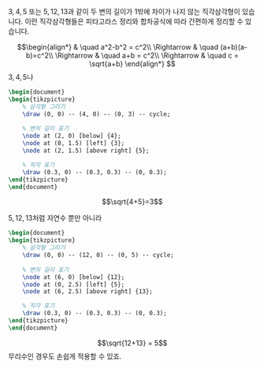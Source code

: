 $3,4,5$ 또는 $5, 12, 13$과 같이 두 변의 길이가 $1$밖에 차이가 나지 않는 직각삼각형이 있습니다. 이런 직각삼각형들은 피타고라스 정리와 합차공식에 따라 간편하게 정리할 수 있습니다. 

$$\begin{align*}
& \quad a^2-b^2 = c^2\\
\Rightarrow & \quad (a+b)(a-b)=c^2\\
\Rightarrow & \quad a+b = c^2\\
\Rightarrow & \quad c = \sqrt{a+b}
\end{align*}
$$ 
$3,4,5$나

```tikz
\begin{document}
\begin{tikzpicture}
    % 삼각형 그리기
    \draw (0, 0) -- (4, 0) -- (0, 3) -- cycle;
    
    % 변의 길이 표기
    \node at (2, 0) [below] {4};
    \node at (0, 1.5) [left] {3};
    \node at (2, 1.5) [above right] {5};

    % 직각 표기
    \draw (0.3, 0) -- (0.3, 0.3) -- (0, 0.3);
\end{tikzpicture}
\end{document}
```
$$\sqrt{4+5}=3$$

$5, 12, 13$처럼 자연수 뿐만 아니라

```tikz
\begin{document}
\begin{tikzpicture}
    % 삼각형 그리기
    \draw (0, 0) -- (12, 0) -- (0, 5) -- cycle;
    
    % 변의 길이 표기
    \node at (6, 0) [below] {12};
    \node at (0, 2.5) [left] {5};
    \node at (6, 2.5) [above right] {13};

    % 직각 표기
    \draw (0.3, 0) -- (0.3, 0.3) -- (0, 0.3);
\end{tikzpicture}
\end{document}
```


$$\sqrt{12+13} = 5$$
무리수인 경우도 손쉽게 적용할 수 있죠.